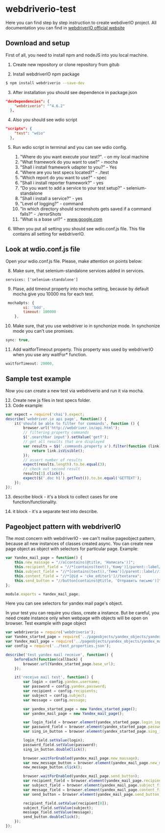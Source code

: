 # webdriverio-test
Here you can find step by step instruction to create webdiverIO project.
All documentation you can find in [webdriverIO official website](http://webdriver.io/)

## Download and setup
First of all, you need to install npm and nodeJS into you local machine.

1. Create new repository or clone repository from gitub


2. Install webdriverIO npm package
```bash
$ npm install webdriverio --save-dev
```

3. After installation you should see dependence in package.json
```JSON
"devDependencies": {
    "webdriverio": "^4.6.2"
  },
```
4. Also you should see wdio script
```JSON
"scripts": {
    "test": "wdio"
  },
```

5. Run wdio script in terminal and you can see wdio config.
    1. "Where do you want execute your test?". - on my local machine
    2. "What framework do you want to use?" - mocha
    3. "Shall i install framework udapter to you?" - Yes
    4. "Where are you test specs located?" - ./test
    5. "Which report do you want to use?" - spec
    6. "Shall i install reporter framework?"  - yes
    7. "Do you want to add a service to your test setup?" - selenium-standalone
    8. "Shall i install a service?" - yes
    9. "Level of logging?" - command
    10. "In which directory should screenshots gets saved if a command falls?" - ./errorShots
    11. "What is a base url?" - www.google.com

7. When you put all setting you should see wdio.conf.js file. This file contains all setting for webdriverIO.

## Look at wdio.conf.js file
Open your wdio.conf.js file. Please, make attention on points below:

8. Make sure, that selenium-standalone services added in services.

```javasctipt
services: ['selenium-standalone']
```

9. Plase, add timeout property into mocha setting, because by default mocha give you 10000 ms for each test.

```javascript
 mochaOpts: {
        ui: 'bdd',
        timeout: 100000
    },
```

10. Make sure, that you use webdriver io in synchonize mode. In synchonize mode you can't use promises.
```javascript
sync: true,
```

11. Add waitforTimeout property. This property was used by webdriverIO when you use any waitFor* function.
```javascript
waitforTimeout: 20000,
```

## Sample test example
Now you can create a new test via webdriverio and run it via mocha.

12. Create new js files in test specs folder.
13. Code example:
```javascript
var expect = require('chai').expect;
describe('webdriver.io api page', function() {
    it('should be able to filter for commands', function () {
        browser.url('http://webdriver.io/api.html');
        // filtering property commands
        $('.searchbar input').setValue('getT');
        // get all results that are displayed
        var results = $$('.commands.property a').filter(function (link) {
            return link.isVisible();
        });
        // assert number of results
        expect(results.length).to.be.equal(3);
        // check out second result
        results[1].click();
        expect($('.doc h1').getText()).to.be.equal('GETTEXT');
    });
});
```

13. describe block - it's a block to collect cases for one function/functionality.

14. it block - it's a separate test into describe.

## Pageobject pattern with webdriverIO

The most concern with webdriverIO - we can't realise pageobject pattern, because all new instances of classes created async.
You can create new page object as object with selectors for particular page. Example:

```javascript
var Yandex_mail_page = function() {
	this.new_massage = "//a[contains(@title, 'Написать')]";
	this.recipient_field = "//*[contains(text(),'Кому')]/parent::label/div[3]/div";
	this.subject_field = "//*[contains(text(),'Тема')]/parent::label//input";
	this.content_field = "//*[@id = 'cke_editor1']//textarea";
	this.send_button = "//button[contains(@title, 'Отправить письмо')]";
};

module.exports = Yandex_mail_page;
```
Here you can see selectors for yandex mail page's object.

In your test you can require you class, create a instance. But be careful, you need create instance only when webpage with objects will be open on browser. Test example with page object

```javascript
var webdriverio = require('webdriverio');
var Yandex_started_page = require('../pageobjects/yandex_objects/yandex_started_page');
var Yandex_mail_page = require('../pageobjects/yandex_objects/yandex_mail_page');
var config = require('../test_properties.json');

describe('test yandex mail receive', function() {
	beforeEach(function(callback) {
		browser.url(Yandex_started_page.base_url);
	});

	it('receive mail test', function() {
		var login = config.yandex.username;
		var password = config.yandex.password;
		var recipient = config.recipients;
		var subject = config.subject;
		var message = config.message;

		var yandex_started_page = new Yandex_started_page();
		var yandex_mail_page = new Yandex_mail_page();

		var login_field = browser.element(yandex_started_page.login_input);
		var password_field = browser.element(yandex_started_page.password_input);
		var sing_in_button = browser.element(yandex_started_page.sing_in_button);

		login_field.setValue(login);
		password_field.setValue(password);
		sing_in_button.doubleClick();

		browser.waitForEnabled(yandex_mail_page.new_massage);
		var new_message_button = browser.element(yandex_mail_page.new_massage);
		new_message_button.click();

		browser.waitForEnabled(yandex_mail_page.send_button);
		var recipient_field = browser.element(yandex_mail_page.recipient_field);
		var subject_field = browser.element(yandex_mail_page.subject_field);
		var message_field = browser.element(yandex_mail_page.content_field);
		var send_button = browser.element(yandex_mail_page.send_button);

		recipient_field.setValue(recipient[0]);
		subject_field.setValue(subject);
		message_field.setValue(message);
		send_button.doubleClick();
	});
});
```